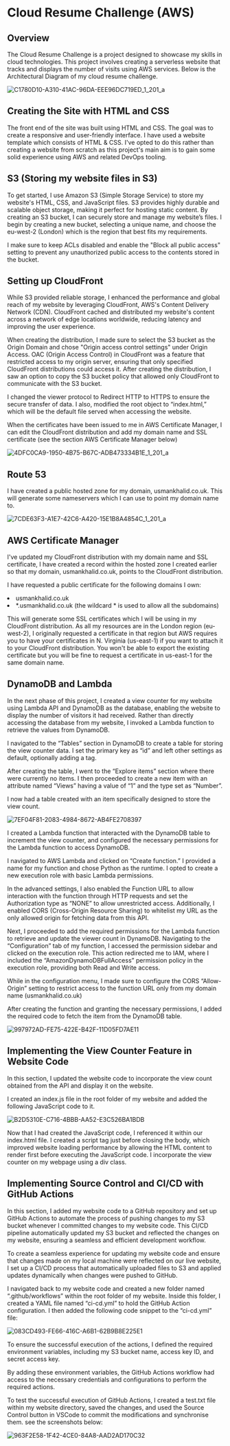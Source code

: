 # Cloud Resume Challenge (AWS)

## Overview

The Cloud Resume Challenge is a project designed to showcase my skills in cloud technologies. This project involves creating a serverless website that tracks and displays the number of visits using AWS services. Below is the Architectural Diagram of my cloud resume challenge. 

![C1780D10-A310-41AC-96DA-EEE96DC719ED_1_201_a](https://github.com/usmankhalid98/cloud-resume/assets/44751712/23154eb3-bb45-4343-a469-3b4559b63f3c)

## Creating the Site with HTML and CSS

The front end of the site was built using HTML and CSS. The goal was to create a responsive and user-friendly interface. I have used a website template which consists of HTML & CSS. I've opted to do this rather than creating a website from scratch as this project's main aim is to gain some solid experience using AWS and related DevOps tooling.

## S3 (Storing my website files in S3)

To get started, I use Amazon S3 (Simple Storage Service) to store my website's HTML, CSS, and JavaScript files. S3 provides highly durable and scalable object storage, making it perfect for hosting static content. By creating an S3 bucket, I can securely store and manage my website’s files. I begin by creating a new bucket, selecting a unique name, and choose the eu-west-2 (London) which is the region that best fits my requirements.

I make sure to keep ACLs disabled and enable the "Block all public access" setting to prevent any unauthorized public access to the contents stored in the bucket.

## Setting up CloudFront

While S3 provided reliable storage, I enhanced the performance and global reach of my website by leveraging CloudFront, AWS's Content Delivery Network (CDN). CloudFront cached and distributed my website's content across a network of edge locations worldwide, reducing latency and improving the user experience.

When creating the distribution, I made sure to select the S3 bucket as the Origin Domain and chose "Origin access control settings" under Origin Access. OAC (Origin Access Control) in CloudFront was a feature that restricted access to my origin server, ensuring that only specified CloudFront distributions could access it. After creating the distribution, I saw an option to copy the S3 bucket policy that allowed only CloudFront to communicate with the S3 bucket.

I changed the viewer protocol to Redirect HTTP to HTTPS to ensure the secure transfer of data.
I also, modified the root object to “index.html,” which will be the default file served when accessing the website.

When the certificates have been issued to me in AWS Certificate Manager, I can edit the CloudFront distribution and add my domain name and SSL certificate (see the section AWS Certificate Manager below)

![4DFC0CA9-1950-4B75-B67C-ADB473334B1E_1_201_a](https://github.com/usmankhalid98/cloud-resume/assets/44751712/34e200bd-51f7-463d-adcc-46780237994f)

## Route 53

I have created a public hosted zone for my domain, usmankhalid.co.uk. This will generate some nameservers which I can use to point my domain name to.


![7CDE63F3-A1E7-42C6-A420-15E1B8A4854C_1_201_a](https://github.com/usmankhalid98/cloud-resume/assets/44751712/84e3d34a-0f65-4139-ad68-6d95a0b4c918)

## AWS Certificate Manager

I've updated my CloudFront distribution with my domain name and SSL certificate, I have created a record within the hosted zone I created earlier so that my domain, usmankhalid.co.uk, points to the CloudFront distribution.

I have requested a public certificate for the following domains I own:

<li>usmankhalid.co.uk</li>
<li>*.usmankhalid.co.uk (the wildcard * is used to allow all the subdomains)</li>


This will generate some SSL certificates which I will be using in my CloudFront distribution. As all my resources are in the London region (eu-west-2), I originally requested a certificate in that region but AWS requires you to have your certificates in N. Virginia (us-east-1) if you want to attach it to your CloudFront distribution. You won't be able to export the existing certificate but you will be fine to request a certificate in us-east-1 for the same domain name.

## DynamoDB and Lambda 

In the next phase of this project, I created a view counter for my website using Lambda API and DynamoDB as the database, enabling the website to display the number of visitors it had received. Rather than directly accessing the database from my website, I invoked a Lambda function to retrieve the values from DynamoDB.

I navigated to the “Tables” section in DynamoDB to create a table for storing the view counter data. I set the primary key as “id” and left other settings as default, optionally adding a tag.

After creating the table, I went to the “Explore items” section where there were currently no items. I then proceeded to create a new item with an attribute named “Views” having a value of “1” and the type set as “Number”.

I now had a table created with an item specifically designed to store the view count.

![7EF04F81-2083-4984-8672-AB4FE2708397](https://github.com/usmankhalid98/cloud-resume/assets/44751712/b003ea79-fa52-45df-8734-1ae54e2cc8b0)


I created a Lambda function that interacted with the DynamoDB table to increment the view counter, and configured the necessary permissions for the Lambda function to access DynamoDB.

I navigated to AWS Lambda and clicked on “Create function.” I provided a name for my function and chose Python as the runtime. I opted to create a new execution role with basic Lambda permissions.

In the advanced settings, I also enabled the Function URL to allow interaction with the function through HTTP requests and set the Authorization type as “NONE” to allow unrestricted access. Additionally, I enabled CORS (Cross-Origin Resource Sharing) to whitelist my URL as the only allowed origin for fetching data from this API.

Next, I proceeded to add the required permissions for the Lambda function to retrieve and update the viewer count in DynamoDB. Navigating to the “Configuration” tab of my function, I accessed the permission sidebar and clicked on the execution role. This action redirected me to IAM, where I included the “AmazonDynamoDBFullAccess” permission policy in the execution role, providing both Read and Write access.

While in the configuration menu, I made sure to configure the CORS “Allow-Origin” setting to restrict access to the function URL only from my domain name (usmankhalid.co.uk)

After creating the function and granting the necessary permissions, I added the required code to fetch the item from the DynamoDB table.

![997972AD-FE75-422E-B42F-11D05FD7AE11](https://github.com/usmankhalid98/cloud-resume/assets/44751712/855ea181-29f2-4e38-a87a-f9c0a0b25aab)

## Implementing the View Counter Feature in Website Code

In this section, I updated the website code to incorporate the view count obtained from the API and display it on the website.

I created an index.js file in the root folder of my website and added the following JavaScript code to it.

![B2D5310E-C716-4BBB-AA52-E3C526BA1BDB](https://github.com/usmankhalid98/cloud-resume/assets/44751712/ebf9e852-b1ae-4e67-9028-c1ce2830e217)

Now that I had created the JavaScript code, I referenced it within our index.html file. I created a script tag just before closing the body, which improved website loading performance by allowing the HTML content to render first before executing the JavaScript code. I incorporate the view counter on my webpage using a div class.

## Implementing Source Control and CI/CD with GitHub Actions

In this section, I added my website code to a GitHub repository and set up GitHub Actions to automate the process of pushing changes to my S3 bucket whenever I committed changes to my website code. This CI/CD pipeline automatically updated my S3 bucket and reflected the changes on my website, ensuring a seamless and efficient development workflow.

To create a seamless experience for updating my website code and ensure that changes made on my local machine were reflected on our live website, I set up a CI/CD process that automatically uploaded files to S3 and applied updates dynamically when changes were pushed to GitHub.

I navigated back to my website code and created a new folder named “.github/workflows” within the root folder of my website. Inside this folder, I created a YAML file named “ci-cd.yml” to hold the GitHub Action configuration. I then added the following code snippet to the “ci-cd.yml” file:

![083CD493-FE66-416C-A6B1-62B9B8E225E1](https://github.com/usmankhalid98/cloud-resume/assets/44751712/876e2d35-667d-41fa-b47d-0c248610b53d)

To ensure the successful execution of the actions, I defined the required environment variables, including my S3 bucket name, access key ID, and secret access key.

By adding these environment variables, the GitHub Actions workflow had access to the necessary credentials and configurations to perform the required actions.

To test the successful execution of GitHub Actions, I created a test.txt file within my website directory, saved the changes, and used the Source Control button in VSCode to commit the modifications and synchronise them. see the screenshots below: 

![963F2E58-1F42-4CE0-84A8-AAD2AD170C32](https://github.com/usmankhalid98/cloud-resume/assets/44751712/650d0a27-8d49-44a8-a630-e85bb5255ce0)
